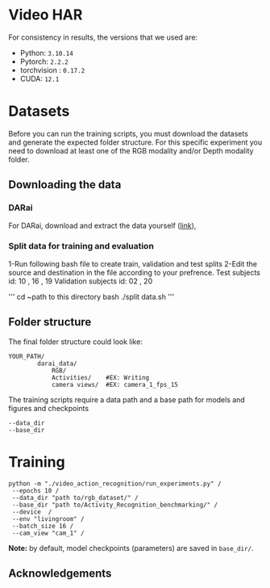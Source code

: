 # Video HAR


For consistency in results, the versions that we used are:
* Python: `3.10.14`
* Pytorch: `2.2.2`
* torchvision : `0.17.2`
* CUDA: `12.1`



# Datasets

Before you can run the training scripts, you must download the datasets and generate the expected folder structure.
For this specific experiment you need to download at least one of the RGB modality and/or Depth modality folder.

## Downloading the data

### DARai

For DARai, download and extract the data yourself ([link](https://ieee-dataport.org/open-access/darai-daily-activity-recordings-ai-and-ml-aplications)), 

### Split data for training and evaluation

1-Run following bash file to create train, validation and test splits
2-Edit the source and destination in the file according to your prefrence.
Test subjects id: 10 , 16 , 19
Validation subjects id: 02 , 20

'''
cd ~path to this directory
bash ./split data.sh
'''

## Folder structure

The final folder structure could look like:
```
YOUR_PATH/
        darai_data/
            RGB/
            Activities/    #EX: Writing
            camera views/  #EX: camera_1_fps_15

```

The training scripts require a data path and a base path for models and figures and checkpoints
```
--data_dir
--base_dir

```



# Training

```
python -m "./video_action_recognition/run_experiments.py" /
 --epochs 10 /
 --data_dir "path to/rgb_dataset/" /
 --base_dir "path to/Activity_Recognition_benchmarking/" /
 --device  /
 --env "livingroom" /
 --batch_size 16 /
 --cam_view "cam_1" /

```


**Note:** by default, model checkpoints (parameters) are saved in `base_dir/`. 




## Acknowledgements



